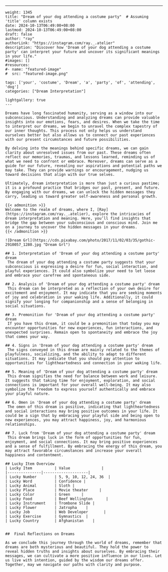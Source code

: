 ---
    weight: 1345
    title: "Dream of your dog attending a costume party"  # Assuming 'title' column exists
    date: 2024-10-13T06:49:00+08:00
    lastmod: 2024-10-13T06:49:00+08:00
    draft: false
    author: "ray"
    authorLink: "https://instagram.com/ray._.atelier"
    description: "Discover how 'Dream of your dog attending a costume party' can interpret your future and uncover its significant meanings in your life."
    #images: []
    #resources:
    #- name: "featured-image"
    #  src: "featured-image.png"
    
    tags: ['your', 'costume', 'Dream', 'a', 'party', 'of', 'attending', 'dog']
    categories: ["Dream Interpretation"]
    
    lightgallery: true
    ---
    
    Dreams have long fascinated humanity, serving as a window into our subconscious. Understanding and analyzing dreams can provide valuable insights into our emotions, fears, and desires. When we take the time to interpret our dreams, we begin to unravel the complex tapestry of our inner thoughts. This process not only helps us understand ourselves better but also allows us to connect our past experiences with our present circumstances and future possibilities.
    
    By delving into the meanings behind specific dreams, we can gain clarity about unresolved issues from our past. These dreams often reflect our memories, traumas, and lessons learned, reminding us of what we need to confront or embrace. Moreover, dreams can serve as a guide for our future, revealing our aspirations and potential paths we may take. They can provide warnings or encouragement, nudging us toward decisions that align with our true selves.
    
    Ultimately, dream interpretation is more than just a curious pastime; it is a profound practice that bridges our past, present, and future. By engaging with our dreams, we can unlock the hidden messages they carry, leading us toward greater self-awareness and personal growth.
    
    {{< admonition >}}
    Welcome to the realm of dreams, where I, [Ray](https://instagram.com/ray._.atelier), explore the intricacies of dream interpretation and meaning. Here, you’ll find insights that bridge the gap between your subconscious and conscious mind. Join me on a journey to uncover the hidden messages in your dreams.
    {{< /admonition >}}
    
    ![Dream Grl](https://cdn.pixabay.com/photo/2017/11/02/03/35/gothic-2910057_1280.jpg "Dream Grl")
    
    ## 1. Interpretation of 'Dream of your dog attending a costume party' dream
     The dream of your dog attending a costume party suggests that your subconscious is expressing a desire for fun, social interaction, and playful experiences. It could also symbolize your need to let loose and embrace your carefree and spontaneous side.
    
    ## 2. Analysis of 'Dream of your dog attending a costume party' dream
     This dream can be interpreted as a reflection of your own desire for excitement and enjoyment. It may indicate that you are seeking moments of joy and celebration in your waking life. Additionally, it could signify your longing for companionship and a sense of belonging in social situations.
    
    ## 3. Premonition for 'Dream of your dog attending a costume party' dream
     If you have this dream, it could be a premonition that today you may encounter opportunities for new experiences, fun interactions, and unexpected surprises. Remain open to spontaneity and embrace the joy that comes your way.
    
    ## 4. Signs in 'Dream of your dog attending a costume party' dream
     The signs conveyed in this dream are mainly related to the themes of playfulness, socializing, and the ability to adapt to different situations. It may indicate that you should pay attention to opportunities for lightheartedness and connection in your waking life.
    
    ## 5. Meaning of 'Dream of your dog attending a costume party' dream
     This dream signifies the need for balance between work and leisure. It suggests that taking time for enjoyment, exploration, and social connections is important for your overall well-being. It may also symbolize the freedom to express yourself authentically and embrace your playful nature.
    
    ## 6. Omen in 'Dream of your dog attending a costume party' dream
     The omen of this dream is positive, indicating that lightheartedness and social interactions may bring positive outcomes in your life. It could be a sign that by embracing your playful side and being open to new experiences, you may attract happiness, joy, and harmonious relationships.
    
    ## 7. Luck from 'Dream of your dog attending a costume party' dream
     This dream brings luck in the form of opportunities for fun, enjoyment, and social connections. It may bring positive experiences and a sense of fulfillment. By embracing the energy of this dream, you may attract favorable circumstances and increase your overall happiness and contentment.
    
    ## Lucky Item Overview
    | Lucky Item          | Value              |
    |---------------|--------------------|
    | Lucky Number        | 5, 9, 10, 12, 24, 36  |
    | Lucky Word          | Confidence |
    | Lucky Animal        | Sloth |
    | Lucky Place         | Movie theater     |
    | Lucky Color         | Green     |
    | Lucky Food          | Beef Wellington      |
    | Lucky Instrument    | Trombone Slide |
    | Lucky Flower        | Jatropha    |
    | Lucky Job           | Web Developer       |
    | Lucky Exercise      | Gymnastics  |
    | Lucky Country       | Afghanistan    |
    
    
    ##  Final Reflections on Dreams
    
    As we conclude this journey through the world of dreams, remember that dreams are both mysterious and beautiful. They hold the power to reveal hidden truths and insights about ourselves. By embracing their messages, we can cultivate a more positive influence in our lives. Let us live with intention, guided by the wisdom our dreams offer. Together, may we navigate our paths with clarity and purpose.
    